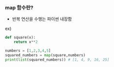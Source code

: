 ### map 함수란?
- 반복 연산을 수행는 파이썬 내장함

ex)
```python
def square(x):
	return x**2

numbers = [1,2,3,4,5]
squared_numbers = map(square,numbers)
print(list(squared_numbers)) # [1, 4, 9, 16, 25]
```